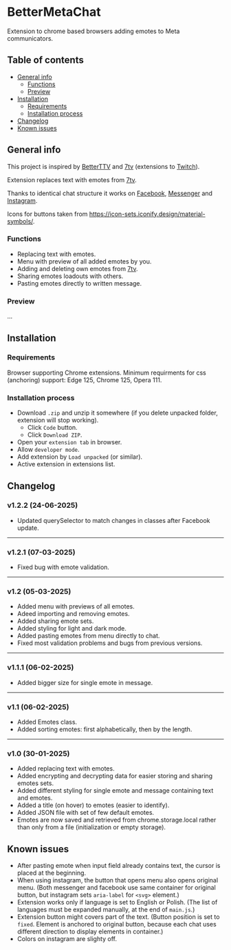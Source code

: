 # BetterMetaChat
Extension to chrome based browsers adding emotes to Meta communicators.

## Table of contents
* [General info](#general-info)
  * [Functions](#functions)
  * [Preview](#preview)
* [Installation](#installation)
  * [Requirements](#requirements)
  * [Installation process](#installation-process)
* [Changelog](#changelog)
* [Known issues](#known-issues)

## General info
This project is inspired by [BetterTTV](https://betterttv.com/) and [7tv](https://7tv.app/) (extensions to [Twitch](https://twitch.tv)).

Extension replaces text with emotes from [7tv](https://7tv.app/).

Thanks to identical chat structure it works on [Facebook](https://facebook.com/), [Messenger](https://messenger.com/) and [Instagram](https://instagram.com/).

Icons for buttons taken from https://icon-sets.iconify.design/material-symbols/.

### Functions
 * Replacing text with emotes.
 * Menu with preview of all added emotes by you.
 * Adding and deleting own emotes from [7tv](https://7tv.app/).
 * Sharing emotes loadouts with others.
 * Pasting emotes directly to written message.

### Preview
...

## Installation
### Requirements
Browser supporting Chrome extensions. Minimum requirments for css (anchoring) support: Edge 125, Chrome 125, Opera 111.

### Installation process
* Download `.zip` and unzip it somewhere (if you delete unpacked folder, extension will stop working).
  * Click `Code` button.
  * Click `Download ZIP`.
* Open your `extension tab` in browser.
* Allow `developer mode`.
* Add extension by `Load unpacked` (or similar).
* Active extension in extensions list.

## Changelog

### v1.2.2 (24-06-2025)
* Updated querySelector to match changes in classes after Facebook update.

---

### v1.2.1 (07-03-2025)
* Fixed bug with emote validation.

---

### v1.2 (05-03-2025)
* Added menu with previews of all emotes.
* Adeed importing and removing emotes.
* Added sharing emote sets.
* Added styling for light and dark mode.
* Added pasting emotes from menu directly to chat.
* Fixed most validation problems and bugs from previous versions<!-- (added few more)-->.

---

### v1.1.1 (06-02-2025)
 * Added bigger size for single emote in message.

---

### v1.1 (06-02-2025)
 * Added Emotes class.
 * Added sorting emotes: first alphabetically, then by the length.

---

### v1.0 (30-01-2025)
 * Added replacing text with emotes.
 * Added encrypting and decrypting data for easier storing and sharing emotes sets.
 * Added different styling for single emote and message containing text and emotes.
 * Added a title (on hover) to emotes (easier to identify).
 * Added JSON file with set of few default emotes.
 * Emotes are now saved and retrieved from chrome.storage.local rather than only from a file (initialization or empty storage).

## Known issues
 * After pasting emote when input field already contains text, the cursor is placed at the beginning.
 * When using instagram, the button that opens menu also opens original menu. (Both messenger and facebook use same container for original button, but instagram sets `aria-label` for `<svg>` element.)
 * Extension works only if language is set to English or Polish. (The list of languages ​​must be expanded manually, at the end of `main.js`.)
 * Extension button might covers part of the text. (Button position is set to `fixed`. Element is anchored to original button, because each chat uses different direction to display elements in container.)
 * Colors on instagram are slighty off.
